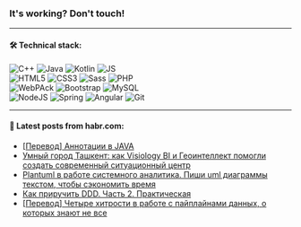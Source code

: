 ### It's working? Don't touch!

---

#### 🛠️ Technical stack:

![C++](https://img.shields.io/badge/C++-informational?logo=c%2B%2B&style=flat&logoColor=white&color=9C033A)
![Java](https://img.shields.io/badge/Java-informational?logo=java&style=flat&logoColor=white&color=007396)
![Kotlin](https://img.shields.io/badge/Kotlin-informational?logo=Kotlin&style=flat&logoColor=white&color=0095D5)
![JS](https://img.shields.io/badge/JS-informational?logo=javaScript&style=flat&logoColor=black&color=F7Df1E) <br>
![HTML5](https://img.shields.io/badge/HTML5-informational?logo=html5&style=flat&logoColor=white&color=E34F26)
![CSS3](https://img.shields.io/badge/CSS3-informational?logo=css3&style=flat&logoColor=white&color=157286)
![Sass](https://img.shields.io/badge/Saas-informational?logo=sass&style=flat&logoColor=white&color=hotpink)
![PHP](https://img.shields.io/badge/PHP-informational?logo=php&style=flat&logoColor=white&color=777BB4) <br>
![WebPAck](https://img.shields.io/badge/WebPack-informational?logo=webPack&style=flat&logoColor=white&color=FF6F00)
![Bootstrap](https://img.shields.io/badge/Bootstrap-informational?logo=Bootstrap&style=flat&logoColor=white&color=7952B3)
![MySQL](https://img.shields.io/badge/MySQL-informational?logo=MySQL&style=flat&logoColor=white&color=00f) <br>
![NodeJS](https://img.shields.io/badge/NodeJS-informational?logo=node.js&style=flat&logoColor=white&color=43853D)
![Spring](https://img.shields.io/badge/Spring-informational?logo=Spring&style=flat&logoColor=white&color=0A9EDC)
![Angular](https://img.shields.io/badge/Vue-informational?logo=vue.js&style=flat&logoColor=white&color=red)
![Git](https://img.shields.io/badge/Git-informational?logo=git&style=flat&logoColor=white&color=darkorange)

___

#### 💬 Latest posts from habr.com:

<!-- BLOG-POST-LIST:START -->
- [[Перевод] Аннотации в JAVA](https://habr.com/ru/post/662023/?utm_source=habrahabr&utm_medium=rss&utm_campaign=662023)
- [Умный город Ташкент: как Visiology BI и Геоинтеллект помогли создать современный ситуационный центр](https://habr.com/ru/post/662019/?utm_source=habrahabr&utm_medium=rss&utm_campaign=662019)
- [Plantuml в работе системного аналитика. Пиши uml диаграммы текстом, чтобы сэкономить время](https://habr.com/ru/post/661931/?utm_source=habrahabr&utm_medium=rss&utm_campaign=661931)
- [Как приручить DDD. Часть 2. Практическая](https://habr.com/ru/post/661129/?utm_source=habrahabr&utm_medium=rss&utm_campaign=661129)
- [[Перевод] Четыре хитрости в работе с пайплайнами данных, о которых знают не все](https://habr.com/ru/post/659389/?utm_source=habrahabr&utm_medium=rss&utm_campaign=659389)
<!-- BLOG-POST-LIST:END -->
